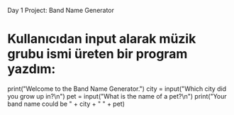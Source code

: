 Day 1 Project: Band Name Generator
# Kullanıcıdan input alarak müzik grubu ismi üreten bir program yazdım:

print("Welcome to the Band Name Generator.")
city = input("Which city did you grow up in?\n")
pet = input("What is the name of a pet?\n")
print("Your band name could be " + city + " " + pet)


